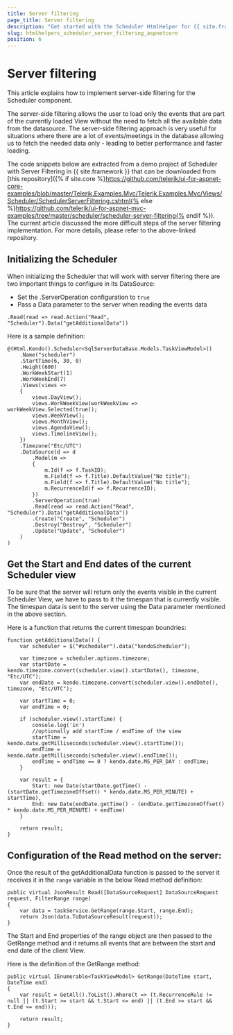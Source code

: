 ```yaml
---
title: Server filtering
page_title: Server filtering
description: "Get started with the Scheduler HtmlHelper for {{ site.framework }} and learn how to configure the component to work with server-side filtering."
slug: htmlhelpers_scheduler_server_filtering_aspnetcore
position: 6
---
```


# Server filtering

This article explains how to implement server-side filtering for the Scheduler component.

The server-side filtering allows the user to load only the events that are part of the currently loaded View without the need to fetch all the available data from the datasource. The server-side filtering approach is very useful for situations where there are a lot of events/meetings in the database allowing us to fetch the needed data only - leading to better performance and faster loading.

The code snippets below are extracted from a demo project of Scheduler with Server Filtering in {{ site.framework }} that can be downloaded from  [this repository]({% if site.core %}https://github.com/telerik/ui-for-aspnet-core-examples/blob/master/Telerik.Examples.Mvc/Telerik.Examples.Mvc/Views/Scheduler/SchedulerServerFiltering.cshtml{% else %}https://github.com/telerik/ui-for-aspnet-mvc-examples/tree/master/scheduler/scheduler-server-filtering{% endif %}). The current article discussed the more difficult steps of the server filtering implementation. For more details, please refer to the above-linked repository.

## Initializing the Scheduler

When initializing the Scheduler that will work with server filtering there are two important things to configure in its DataSource:
* Set the .ServerOperation configuration to ``true``
* Pass a Data parameter to the server when reading the events data
```Razor
.Read(read => read.Action("Read", "Scheduler").Data("getAdditionalData"))
```

Here is a sample definition:

```Razor
@(Html.Kendo().Scheduler<SqlServerDataBase.Models.TaskViewModel>()
	.Name("scheduler")
    .StartTime(6, 30, 0)
	.Height(600)
    .WorkWeekStart(1)
    .WorkWeekEnd(7)
	.Views(views =>
	{
		views.DayView();
		views.WorkWeekView(workWeekView => workWeekView.Selected(true));
		views.WeekView();
		views.MonthView();
		views.AgendaView();
		views.TimelineView();
	})
	.Timezone("Etc/UTC")
	.DataSource(d => d
		.Model(m =>
		{
			m.Id(f => f.TaskID);
			m.Field(f => f.Title).DefaultValue("No title");
			m.Field(f => f.Title).DefaultValue("No title");
			m.RecurrenceId(f => f.RecurrenceID);
		})
        .ServerOperation(true)
        .Read(read => read.Action("Read", "Scheduler").Data("getAdditionalData"))
		.Create("Create", "Scheduler")
		.Destroy("Destroy", "Scheduler")
		.Update("Update", "Scheduler")
	)
)
```

## Get the Start and End dates of the current Scheduler view

To be sure that the server will return only the events visible in the current Scheduler View, we have to pass to it the timespan that is currently visible. The timespan data is sent to the server using the Data parameter mentioned in the above section.

Here is a function that returns the current timespan boundries:

```
function getAdditionalData() {
    var scheduler = $("#scheduler").data("kendoScheduler");

    var timezone = scheduler.options.timezone;
    var startDate = kendo.timezone.convert(scheduler.view().startDate(), timezone, "Etc/UTC");
    var endDate = kendo.timezone.convert(scheduler.view().endDate(), timezone, "Etc/UTC");

    var startTime = 0;
    var endTime = 0;

    if (scheduler.view().startTime) {
        console.log('in')
        //optionally add startTime / endTime of the view
        startTime = kendo.date.getMilliseconds(scheduler.view().startTime());
        endTime = kendo.date.getMilliseconds(scheduler.view().endTime());
        endTime = endTime == 0 ? kendo.date.MS_PER_DAY : endTime;
    }

    var result = {
        Start: new Date(startDate.getTime() - (startDate.getTimezoneOffset() * kendo.date.MS_PER_MINUTE) + startTime),
        End: new Date(endDate.getTime() - (endDate.getTimezoneOffset() * kendo.date.MS_PER_MINUTE) + endTime)
    }

    return result;
}
```

## Configuration of the Read method on the server:

Once the result of the getAdditionalData function is passed to the server it receives it in the ``range`` variable in the below Read method definition:

```Razor
public virtual JsonResult Read([DataSourceRequest] DataSourceRequest request, FilterRange range)
{
    var data = taskService.GetRange(range.Start, range.End);
    return Json(data.ToDataSourceResult(request));
}
```

The Start and End properties of the range object are then passed to the GetRange method and it returns all events that are between the start and end date of the client View.

Here is the definition of the GetRange method:

```Razor
public virtual IEnumerable<TaskViewModel> GetRange(DateTime start, DateTime end)
{
    var result = GetAll().ToList().Where(t => (t.RecurrenceRule != null || (t.Start >= start && t.Start <= end) || (t.End >= start && t.End <= end)));

    return result;
}
```
